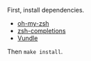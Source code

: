 First, install dependencies.

* [oh-my-zsh](https://github.com/robbyrussell/oh-my-zsh)
* [zsh-completions](https://github.com/zsh-users/zsh-completions#oh-my-zsh)
* [Vundle](https://github.com/gmarik/Vundle.vim)

Then `make install`.
